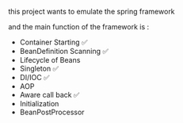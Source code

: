 this project wants to emulate the spring framework

and the main function of the framework is :
+ Container Starting ✅
+ BeanDefinition Scanning ✅
+ Lifecycle of Beans
+ Singleton ✅
+ DI/IOC ✅
+ AOP
+ Aware call back ✅
+ Initialization
+ BeanPostProcessor
